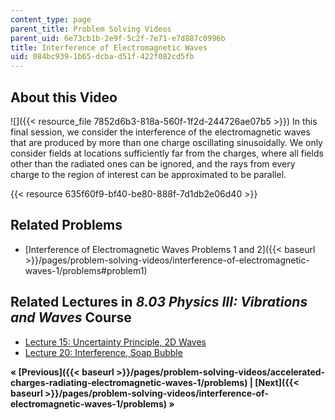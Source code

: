 ```yaml
---
content_type: page
parent_title: Problem Solving Videos
parent_uid: 6e73cb1b-2e9f-5c2f-7e71-e7d887c0996b
title: Interference of Electromagnetic Waves
uid: 084bc939-1b65-dcba-d51f-422f082cd5fb
---
```


About this Video
----------------

![]({{< resource_file 7852d6b3-818a-560f-1f2d-244726ae07b5 >}}) In this final session, we consider the interference of the electromagnetic waves that are produced by more than one charge oscillating sinusoidally. We only consider fields at locations sufficiently far from the charges, where all fields other than the radiated ones can be ignored, and the rays from every charge to the region of interest can be approximated to be parallel.

{{< resource 635f60f9-bf40-be80-888f-7d1db2e06d40 >}}

Related Problems
----------------

*   [Interference of Electromagnetic Waves Problems 1 and 2]({{< baseurl >}}/pages/problem-solving-videos/interference-of-electromagnetic-waves-1/problems#problem1)

Related Lectures in _8.03 Physics III: Vibrations and Waves_ Course
-------------------------------------------------------------------

*   [Lecture 15: Uncertainty Principle, 2D Waves](/courses/8-03sc-physics-iii-vibrations-and-waves-fall-2016/pages/part-ii-electromagnetic-waves/lecture-15)
*   [Lecture 20: Interference, Soap Bubble](/courses/8-03sc-physics-iii-vibrations-and-waves-fall-2016/pages/part-iii-optics/lecture-20)

**« [Previous]({{< baseurl >}}/pages/problem-solving-videos/accelerated-charges-radiating-electromagnetic-waves-1/problems) | [Next]({{< baseurl >}}/pages/problem-solving-videos/interference-of-electromagnetic-waves-1/problems) »**